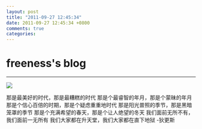 ```yaml
---
layout: post
title: "2011-09-27 12:45:34"
date: 2011-09-27 12:45:34 +0800
comments: true
categories: 
---
```


# freeness's blog

----------

![](http://okqmqrbgo.bkt.clouddn.com/201109271245341.jpg)

>
那是最美好的时代，那是最糟糕的时代
那是个最睿智的年月，那是个蒙昧的年月
那是个信心百倍的时期，那是个疑虑重重地时代
那是阳光普照的季节，那是黑暗笼罩的季节
那是个充满希望的春天，那是个让人绝望的冬天
我们面前无所不有，我们面前一无所有
我们大家都在升天堂，我们大家都在直下地狱
-狄更斯